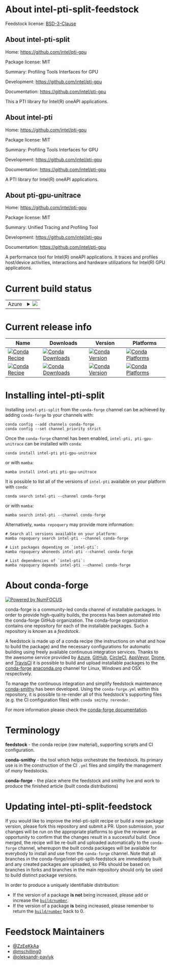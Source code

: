 About intel-pti-split-feedstock
===============================

Feedstock license: [BSD-3-Clause](https://github.com/conda-forge/pti-gpu-unitrace-feedstock/blob/main/LICENSE.txt)


About intel-pti-split
---------------------

Home: https://github.com/intel/pti-gpu

Package license: MIT

Summary: Profiling Tools Interfaces for GPU

Development: https://github.com/intel/pti-gpu

Documentation: https://github.com/intel/pti-gpu

This a PTI library for Intel(R) oneAPI applications. 


About intel-pti
---------------

Home: https://github.com/intel/pti-gpu

Package license: MIT

Summary: Profiling Tools Interfaces for GPU

Development: https://github.com/intel/pti-gpu

Documentation: https://github.com/intel/pti-gpu

A PTI library for Intel(R) oneAPI applications.


About pti-gpu-unitrace
----------------------

Home: https://github.com/intel/pti-gpu

Package license: MIT

Summary: Unified Tracing and Profiling Tool

Development: https://github.com/intel/pti-gpu

Documentation: https://github.com/intel/pti-gpu

A performance tool for Intel(R) oneAPI applications. It traces and
profiles host/device activities, interactions and hardware utilizations
for Intel(R) GPU applications.


Current build status
====================


<table>
    
  <tr>
    <td>Azure</td>
    <td>
      <details>
        <summary>
          <a href="https://dev.azure.com/conda-forge/feedstock-builds/_build/latest?definitionId=22714&branchName=main">
            <img src="https://dev.azure.com/conda-forge/feedstock-builds/_apis/build/status/pti-gpu-unitrace-feedstock?branchName=main">
          </a>
        </summary>
        <table>
          <thead><tr><th>Variant</th><th>Status</th></tr></thead>
          <tbody><tr>
              <td>linux_64</td>
              <td>
                <a href="https://dev.azure.com/conda-forge/feedstock-builds/_build/latest?definitionId=22714&branchName=main">
                  <img src="https://dev.azure.com/conda-forge/feedstock-builds/_apis/build/status/pti-gpu-unitrace-feedstock?branchName=main&jobName=linux&configuration=linux%20linux_64_" alt="variant">
                </a>
              </td>
            </tr><tr>
              <td>win_64</td>
              <td>
                <a href="https://dev.azure.com/conda-forge/feedstock-builds/_build/latest?definitionId=22714&branchName=main">
                  <img src="https://dev.azure.com/conda-forge/feedstock-builds/_apis/build/status/pti-gpu-unitrace-feedstock?branchName=main&jobName=win&configuration=win%20win_64_" alt="variant">
                </a>
              </td>
            </tr>
          </tbody>
        </table>
      </details>
    </td>
  </tr>
</table>

Current release info
====================

| Name | Downloads | Version | Platforms |
| --- | --- | --- | --- |
| [![Conda Recipe](https://img.shields.io/badge/recipe-intel--pti-green.svg)](https://anaconda.org/conda-forge/intel-pti) | [![Conda Downloads](https://img.shields.io/conda/dn/conda-forge/intel-pti.svg)](https://anaconda.org/conda-forge/intel-pti) | [![Conda Version](https://img.shields.io/conda/vn/conda-forge/intel-pti.svg)](https://anaconda.org/conda-forge/intel-pti) | [![Conda Platforms](https://img.shields.io/conda/pn/conda-forge/intel-pti.svg)](https://anaconda.org/conda-forge/intel-pti) |
| [![Conda Recipe](https://img.shields.io/badge/recipe-pti--gpu--unitrace-green.svg)](https://anaconda.org/conda-forge/pti-gpu-unitrace) | [![Conda Downloads](https://img.shields.io/conda/dn/conda-forge/pti-gpu-unitrace.svg)](https://anaconda.org/conda-forge/pti-gpu-unitrace) | [![Conda Version](https://img.shields.io/conda/vn/conda-forge/pti-gpu-unitrace.svg)](https://anaconda.org/conda-forge/pti-gpu-unitrace) | [![Conda Platforms](https://img.shields.io/conda/pn/conda-forge/pti-gpu-unitrace.svg)](https://anaconda.org/conda-forge/pti-gpu-unitrace) |

Installing intel-pti-split
==========================

Installing `intel-pti-split` from the `conda-forge` channel can be achieved by adding `conda-forge` to your channels with:

```
conda config --add channels conda-forge
conda config --set channel_priority strict
```

Once the `conda-forge` channel has been enabled, `intel-pti, pti-gpu-unitrace` can be installed with `conda`:

```
conda install intel-pti pti-gpu-unitrace
```

or with `mamba`:

```
mamba install intel-pti pti-gpu-unitrace
```

It is possible to list all of the versions of `intel-pti` available on your platform with `conda`:

```
conda search intel-pti --channel conda-forge
```

or with `mamba`:

```
mamba search intel-pti --channel conda-forge
```

Alternatively, `mamba repoquery` may provide more information:

```
# Search all versions available on your platform:
mamba repoquery search intel-pti --channel conda-forge

# List packages depending on `intel-pti`:
mamba repoquery whoneeds intel-pti --channel conda-forge

# List dependencies of `intel-pti`:
mamba repoquery depends intel-pti --channel conda-forge
```


About conda-forge
=================

[![Powered by
NumFOCUS](https://img.shields.io/badge/powered%20by-NumFOCUS-orange.svg?style=flat&colorA=E1523D&colorB=007D8A)](https://numfocus.org)

conda-forge is a community-led conda channel of installable packages.
In order to provide high-quality builds, the process has been automated into the
conda-forge GitHub organization. The conda-forge organization contains one repository
for each of the installable packages. Such a repository is known as a *feedstock*.

A feedstock is made up of a conda recipe (the instructions on what and how to build
the package) and the necessary configurations for automatic building using freely
available continuous integration services. Thanks to the awesome service provided by
[Azure](https://azure.microsoft.com/en-us/services/devops/), [GitHub](https://github.com/),
[CircleCI](https://circleci.com/), [AppVeyor](https://www.appveyor.com/),
[Drone](https://cloud.drone.io/welcome), and [TravisCI](https://travis-ci.com/)
it is possible to build and upload installable packages to the
[conda-forge](https://anaconda.org/conda-forge) [anaconda.org](https://anaconda.org/)
channel for Linux, Windows and OSX respectively.

To manage the continuous integration and simplify feedstock maintenance
[conda-smithy](https://github.com/conda-forge/conda-smithy) has been developed.
Using the ``conda-forge.yml`` within this repository, it is possible to re-render all of
this feedstock's supporting files (e.g. the CI configuration files) with ``conda smithy rerender``.

For more information please check the [conda-forge documentation](https://conda-forge.org/docs/).

Terminology
===========

**feedstock** - the conda recipe (raw material), supporting scripts and CI configuration.

**conda-smithy** - the tool which helps orchestrate the feedstock.
                   Its primary use is in the construction of the CI ``.yml`` files
                   and simplify the management of *many* feedstocks.

**conda-forge** - the place where the feedstock and smithy live and work to
                  produce the finished article (built conda distributions)


Updating intel-pti-split-feedstock
==================================

If you would like to improve the intel-pti-split recipe or build a new
package version, please fork this repository and submit a PR. Upon submission,
your changes will be run on the appropriate platforms to give the reviewer an
opportunity to confirm that the changes result in a successful build. Once
merged, the recipe will be re-built and uploaded automatically to the
`conda-forge` channel, whereupon the built conda packages will be available for
everybody to install and use from the `conda-forge` channel.
Note that all branches in the conda-forge/intel-pti-split-feedstock are
immediately built and any created packages are uploaded, so PRs should be based
on branches in forks and branches in the main repository should only be used to
build distinct package versions.

In order to produce a uniquely identifiable distribution:
 * If the version of a package **is not** being increased, please add or increase
   the [``build/number``](https://docs.conda.io/projects/conda-build/en/latest/resources/define-metadata.html#build-number-and-string).
 * If the version of a package **is** being increased, please remember to return
   the [``build/number``](https://docs.conda.io/projects/conda-build/en/latest/resources/define-metadata.html#build-number-and-string)
   back to 0.

Feedstock Maintainers
=====================

* [@ZzEeKkAa](https://github.com/ZzEeKkAa/)
* [@mschilling0](https://github.com/mschilling0/)
* [@oleksandr-pavlyk](https://github.com/oleksandr-pavlyk/)

